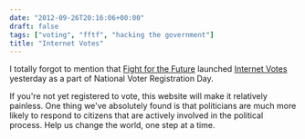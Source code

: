 ```yaml
---
date: "2012-09-26T20:16:06+00:00"
draft: false
tags: ["voting", "fftf", "hacking the government"]
title: "Internet Votes"
---
```

I totally forgot to mention that [Fight for the Future](http://fightforthefuture.org) launched [Internet Votes](http://internetvotes.org) yesterday as a part of National Voter Registration Day.

If you're not yet registered to vote, this website will make it relatively painless. One thing we've absolutely found is that politicians are much more likely to respond to citizens that are actively involved in the political process. Help us change the world, one step at a time.